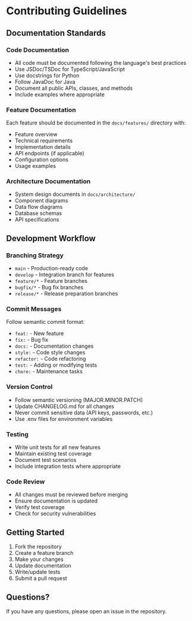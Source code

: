 # Contributing Guidelines

## Documentation Standards

### Code Documentation
- All code must be documented following the language's best practices
- Use JSDoc/TSDoc for TypeScript/JavaScript
- Use docstrings for Python
- Follow JavaDoc for Java
- Document all public APIs, classes, and methods
- Include examples where appropriate

### Feature Documentation
Each feature should be documented in the `docs/features/` directory with:
- Feature overview
- Technical requirements
- Implementation details
- API endpoints (if applicable)
- Configuration options
- Usage examples

### Architecture Documentation
- System design documents in `docs/architecture/`
- Component diagrams
- Data flow diagrams
- Database schemas
- API specifications

## Development Workflow

### Branching Strategy
- `main` - Production-ready code
- `develop` - Integration branch for features
- `feature/*` - Feature branches
- `bugfix/*` - Bug fix branches
- `release/*` - Release preparation branches

### Commit Messages
Follow semantic commit format:
- `feat:` - New feature
- `fix:` - Bug fix
- `docs:` - Documentation changes
- `style:` - Code style changes
- `refactor:` - Code refactoring
- `test:` - Adding or modifying tests
- `chore:` - Maintenance tasks

### Version Control
- Follow semantic versioning (MAJOR.MINOR.PATCH)
- Update CHANGELOG.md for all changes
- Never commit sensitive data (API keys, passwords, etc.)
- Use .env files for environment variables

### Testing
- Write unit tests for all new features
- Maintain existing test coverage
- Document test scenarios
- Include integration tests where appropriate

### Code Review
- All changes must be reviewed before merging
- Ensure documentation is updated
- Verify test coverage
- Check for security vulnerabilities

## Getting Started
1. Fork the repository
2. Create a feature branch
3. Make your changes
4. Update documentation
5. Write/update tests
6. Submit a pull request

## Questions?
If you have any questions, please open an issue in the repository. 